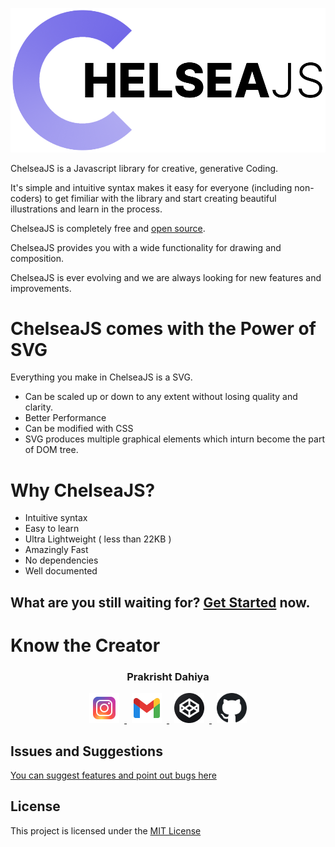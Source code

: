 ![home-banner](home-banner.svg)
           
ChelseaJS is a Javascript library for creative, generative Coding.

It's simple and intuitive syntax makes it easy for everyone (including non-coders) to get fimiliar with the library and start creating beautiful illustrations and learn in the process.

ChelseaJS is completely free and <a href="https://github.com/beetrandahiya/ChelseaJS">open source</a>.

ChelseaJS provides you with a wide functionality for drawing and composition.

ChelseaJS is ever evolving and we are always looking for new features and improvements.         

#  ChelseaJS comes with the Power of SVG

Everything you make in ChelseaJS is a SVG.


+ Can be scaled up or down to any extent without losing quality and clarity.
+ Better Performance
+ Can be modified with CSS
+ SVG produces multiple graphical elements which inturn become the part of DOM tree.
                   
# Why ChelseaJS?
+ Intuitive syntax
+ Easy to learn
+ Ultra Lightweight ( less than 22KB )
+ Amazingly Fast
+ No dependencies
+ Well documented
 
## What are you still waiting for? <a href="https://beetrandahiya.github.io/ChelseaJS-docs/">Get Started</a> now. 



# Know the Creator
<div align='center'> 

### Prakrisht Dahiya </a>
<div padding="8px">
<a href="https://www.instagram.com/prakrishtdahiya/">
<img src='assets/icons8-instagram-48.png' width="48px" hspace="8" >
</a>    
<a href="mailto:beetrandahiya@gmail.com">
<img src="assets/icons8-gmail-48.png" width="48px" hspace="8">
</a> 
<a href="https://codepen.io/beetran">
<img src='assets/Codepen.png' width="48px" hspace="8" >
</a> 
<a href="https://www.github.com/beetrandahiya">
<img src='assets/github.svg' width="48px" hspace="8" >
</a>
</div>
</div>

## Issues and Suggestions
[You can suggest features and point out bugs here](https://github.com/beetrandahiya/Sidus/issues)

## License
This project is licensed under the [MIT License](../blob/master/LICENSE)


